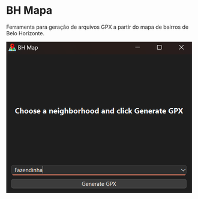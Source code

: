 # BH Mapa
Ferramenta para geração de arquivos GPX a partir do mapa de bairros de Belo Horizonte.

![](assets/bh-map.png)
